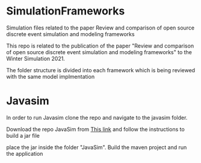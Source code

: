 # SimulationFrameworks
Simulation files related to the paper Review and comparison of open source discrete event simulation and modeling frameworks

This repo is related to the publication of the paper "Review and comparison of open source discrete event simulation and modeling frameworks" to the Winter Simulation 2021. 

The folder structure is divided into each framework which is being reviewed with the same model implmentation


# Javasim

In order to run Javasim clone the repo and navigate to the javasim folder. 

Download the repo JavaSim from [This link](https://github.com/nmcl/JavaSim) and follow the instructions to build a jar file

place the jar inside the folder "JavaSim". 
Build the maven project and run the application


